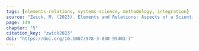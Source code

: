 ```yaml
---
tags: [elements-relations, systems-science, methodology, integration]
source: "Zwick, M. (2023). Elements and Relations: Aspects of a Scientific Metaphysics (Vol. 35). Springer International Publishing."
page: 149
chapter: "5"
citation_key: "zwick2023"
doi: "https://doi.org/10.1007/978-3-030-99403-7"
---
```


